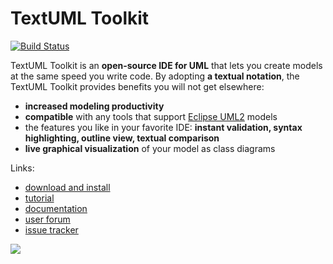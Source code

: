---
---
TextUML Toolkit
===============


[![Build Status](https://textuml.ci.cloudbees.com/buildStatus/icon?job=textuml-toolkit)](https://textuml.ci.cloudbees.com/job/textuml-toolkit/)

TextUML Toolkit is an **open-source IDE for UML** that lets you create
models at the same speed you write code. By adopting **a textual
notation**, the TextUML Toolkit provides benefits you will not get
elsewhere:

-   **increased modeling productivity**
-   **compatible** with any tools that support [Eclipse
    UML2](http://wiki.eclipse.org/MDT-UML2-Tool-Compatibility "http://wiki.eclipse.org/MDT-UML2-Tool-Compatibility")
    models
-   the features you like in your favorite IDE: **instant validation,
    syntax highlighting, outline view, textual comparison**
-   **live graphical visualization** of your model as class diagrams


Links:
- [download and install](http://abstratt.github.io/textuml/docs/install.html)
- [tutorial](http://abstratt.github.io/textuml/docs/tutorial.html "TextUML Tutorial")
- [documentation](http://abstratt.github.io/textuml/docs "Documentation Home")
- [user forum](https://groups.google.com/forum/#!forum/textuml-toolkit)
- [issue tracker](https://github.com/abstratt/textuml/issues)

![](http://cloudbees.prod.acquia-sites.com/sites/default/files/styles/large/public/Button-Built-on-CB-1.png)
